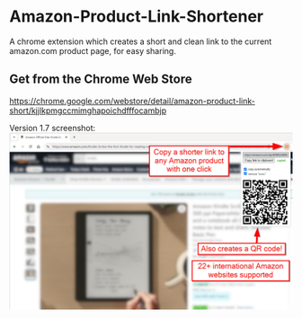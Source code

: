 # Amazon-Product-Link-Shortener
A chrome extension which creates a short and clean link to the current amazon.com product page, for easy sharing.

## Get from the Chrome Web Store

https://chrome.google.com/webstore/detail/amazon-product-link-short/kjjlkpmgccmimghapoichdfffocambjp

Version 1.7 screenshot:
[![screenshot](https://raw.githubusercontent.com/bp2008/Amazon-Product-Link-Shortener/master/screenshot.jpg)](https://chrome.google.com/webstore/detail/amazon-product-link-short/kjjlkpmgccmimghapoichdfffocambjp)

